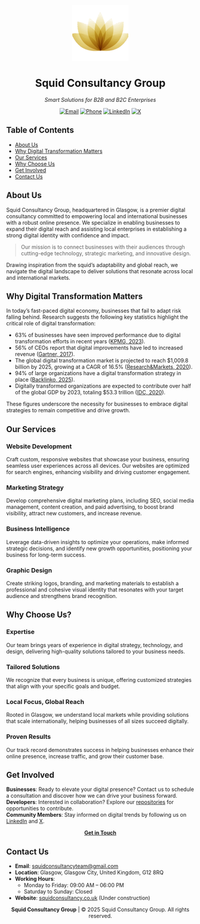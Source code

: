 <p align="center">
  <img src="src/assets/logo.png" alt="Squid Consultancy Group Logo" width="150"/>
</p>

<h1 align="center">Squid Consultancy Group</h1>

<p align="center"><i>Smart Solutions for B2B and B2C Enterprises</i></p>

<p align="center">
  <a href="mailto:squidconsultancyteam@gmail.com"><img src="https://img.shields.io/badge/Email-squidconsultancyteam%40gmail.com-blue" alt="Email"></a>
  <a href="tel:+447752106224"><img src="https://img.shields.io/badge/Phone-%2B44%207752%20106224-green" alt="Phone"></a>
  <a href="https://linkedin.com/company/squid-consultancy-group"><img src="https://img.shields.io/badge/LinkedIn-Squid%20Consultancy-blue" alt="LinkedIn"></a>
  <a href="https://x.com/squidconsultgrp"><img src="https://img.shields.io/badge/X-SquidConsultancy-black" alt="X"></a>
</p>

## Table of Contents

- [About Us](#about-us)
- [Why Digital Transformation Matters](#why-digital-transformation-matters)
- [Our Services](#our-services)
- [Why Choose Us](#why-choose-us)
- [Get Involved](#get-involved)
- [Contact Us](#contact-us)

## About Us

Squid Consultancy Group, headquartered in Glasgow, is a premier digital consultancy committed to empowering local and international businesses with a robust online presence. We specialize in enabling businesses to expand their digital reach and assisting local enterprises in establishing a strong digital identity with confidence and impact.

> Our mission is to connect businesses with their audiences through cutting-edge technology, strategic marketing, and innovative design.

Drawing inspiration from the squid’s adaptability and global reach, we navigate the digital landscape to deliver solutions that resonate across local and international markets.

## Why Digital Transformation Matters

In today’s fast-paced digital economy, businesses that fail to adapt risk falling behind. Research suggests the following key statistics highlight the critical role of digital transformation:

- 63% of businesses have seen improved performance due to digital transformation efforts in recent years ([KPMG, 2023](https://mooncamp.com/blog/digital-transformation-statistics)).
- 56% of CEOs report that digital improvements have led to increased revenue ([Gartner, 2017](https://mooncamp.com/blog/digital-transformation-statistics)).
- The global digital transformation market is projected to reach $1,009.8 billion by 2025, growing at a CAGR of 16.5% ([Research&Markets, 2020](https://financesonline.com/digital-transformation-statistics)).
- 94% of large organizations have a digital transformation strategy in place ([Backlinko, 2025](https://backlinko.com/digital-transformation-stats)).
- Digitally transformed organizations are expected to contribute over half of the global GDP by 2023, totaling $53.3 trillion ([IDC, 2020](https://financesonline.com/digital-transformation-statistics)).

These figures underscore the necessity for businesses to embrace digital strategies to remain competitive and drive growth.

## Our Services

### Website Development
Craft custom, responsive websites that showcase your business, ensuring seamless user experiences across all devices. Our websites are optimized for search engines, enhancing visibility and driving customer engagement.

### Marketing Strategy
Develop comprehensive digital marketing plans, including SEO, social media management, content creation, and paid advertising, to boost brand visibility, attract new customers, and increase revenue.

### Business Intelligence
Leverage data-driven insights to optimize your operations, make informed strategic decisions, and identify new growth opportunities, positioning your business for long-term success.

### Graphic Design
Create striking logos, branding, and marketing materials to establish a professional and cohesive visual identity that resonates with your target audience and strengthens brand recognition.

## Why Choose Us?

### Expertise
Our team brings years of experience in digital strategy, technology, and design, delivering high-quality solutions tailored to your business needs.

### Tailored Solutions
We recognize that every business is unique, offering customized strategies that align with your specific goals and budget.

### Local Focus, Global Reach
Rooted in Glasgow, we understand local markets while providing solutions that scale internationally, helping businesses of all sizes succeed digitally.

### Proven Results
Our track record demonstrates success in helping businesses enhance their online presence, increase traffic, and grow their customer base.

## Get Involved

**Businesses**: Ready to elevate your digital presence? Contact us to schedule a consultation and discover how we can drive your business forward.  
**Developers**: Interested in collaboration? Explore our [repositories](https://github.com/your-username?tab=repositories) for opportunities to contribute.  
**Community Members**: Stay informed on digital trends by following us on [LinkedIn](https://linkedin.com/company/squid-consultancy-group) and [X](https://x.com/squidconsultgrp).

<p align="center">
  <a href="mailto:squidconsultancyteam@gmail.com"><b>Get in Touch</b></a>
</p>

## Contact Us

- **Email**: squidconsultancyteam@gmail.com  
- **Location**: Glasgow, Glasgow City, United Kingdom, G12 8RQ  
- **Working Hours**:  
  - Monday to Friday: 09:00 AM – 06:00 PM  
  - Saturday to Sunday: Closed  
- **Website**: [squidconsultancy.co.uk](https://squidconsultancy.co.uk/) (Under construction)

<p align="center"><b>Squid Consultancy Group</b> | © 2025 Squid Consultancy Group. All rights reserved.</p>
